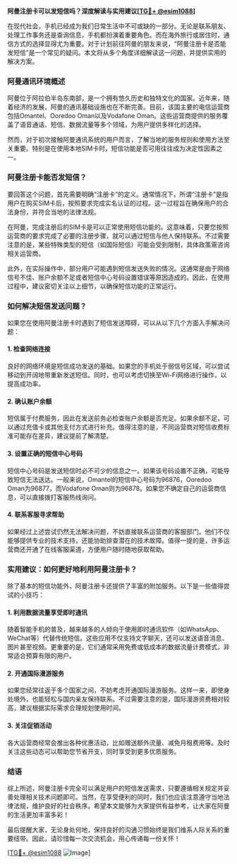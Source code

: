 **阿曼注册卡可以发短信吗？深度解读与实用建议[[TG💪+ @esim1088](https://t.me/s/esim1088)]**

在现代社会，手机已经成为我们日常生活中不可或缺的一部分。无论是联系朋友、处理工作事务还是查询信息，手机都扮演着重要角色。而在海外旅行或居住时，通信方式的选择显得尤为重要。对于计划前往阿曼的朋友来说，“阿曼注册卡是否能发短信”是一个常见的疑问。本文将从多个角度详细解读这一问题，并提供实用的解决方案。

### 阿曼通讯环境概述

阿曼位于阿拉伯半岛东南部，是一个拥有悠久历史和独特文化的国家。近年来，随着经济的发展，阿曼的通讯基础设施也在不断完善。目前，该国主要的电信运营商包括Omantel、Ooredoo Oman以及Vodafone Oman。这些运营商提供的服务覆盖了语音通话、短信、数据流量等多个领域，为用户提供多样化的选择。

然而，对于初次接触阿曼通讯系统的用户而言，了解当地的服务规则和使用方法至关重要。特别是在使用本地SIM卡时，短信功能是否可用往往成为决定性因素之一。

### 阿曼注册卡能否发短信？

要回答这个问题，首先需要明确“注册卡”的定义。通常情况下，所谓“注册卡”是指用户在购买SIM卡后，按照要求完成实名认证的过程。这一过程旨在确保用户的合法身份，并符合当地的法律法规。

在阿曼，完成注册后的SIM卡是可以正常使用短信功能的。这意味着，只要您按照运营商的要求完成了必要的注册步骤，就可以通过短信与他人保持联系。不过需要注意的是，某些特殊类型的短信（如国际短信）可能会受到限制，具体政策需咨询相关运营商。

此外，在实际操作中，部分用户可能遇到短信发送失败的情况。这通常是由于网络信号不佳、账户余额不足或者短信中心号码设置错误等原因造成的。因此，在使用过程中，建议密切关注以上细节，以确保短信功能的正常运行。

### 如何解决短信发送问题？

如果您在使用阿曼注册卡时遇到了短信发送障碍，可以从以下几个方面入手解决问题：

#### 1. 检查网络连接
良好的网络环境是短信成功发送的基础。如果您的手机处于弱信号区域，可以尝试移动到开阔地带重新发送短信。同时，也可以考虑切换至Wi-Fi网络进行操作，以提高成功率。

#### 2. 确认账户余额
短信属于付费服务，因此在发送前务必检查账户余额是否充足。如果余额不足，可以通过充值卡或其他支付方式进行补充。值得注意的是，不同运营商对短信收费标准可能存在差异，建议提前了解清楚。

#### 3. 设置正确的短信中心号码
短信中心号码是发送短信时必不可少的信息之一。如果该号码设置不正确，可能导致短信无法送达。一般来说，Omantel的短信中心号码为96876，Ooredoo Oman为96877，而Vodafone Oman则为96878。如果您不确定自己的运营商信息，可以直接拨打客服热线询问。

#### 4. 联系客服寻求帮助
如果经过上述尝试仍然无法解决问题，不妨直接联系运营商的客服部门。他们不仅能够提供专业的技术支持，还能协助排查潜在的技术故障。值得一提的是，许多运营商还开通了在线客服渠道，方便用户随时随地获取帮助。

### 实用建议：如何更好地利用阿曼注册卡？

除了基本的短信功能外，阿曼注册卡还提供了丰富的附加服务。以下是一些值得尝试的小技巧：

#### 1. 利用数据流量享受即时通讯
随着智能手机的普及，越来越多的人倾向于使用即时通讯软件（如WhatsApp、WeChat等）代替传统短信。这些应用不仅支持文字聊天，还可以发送语音消息、图片甚至视频。更重要的是，它们通常采用免费或低成本的数据流量计费模式，非常适合预算有限的用户。

#### 2. 开通国际漫游服务
如果您经常往返于多个国家之间，不妨考虑开通国际漫游服务。这样一来，即使身处境外，也能轻松与国内亲友保持联系。不过需要注意的是，国际漫游资费相对较高，建议根据实际需求合理规划使用时间。

#### 3. 关注促销活动
各大运营商经常会推出各种优惠活动，比如赠送额外流量、减免月租费用等。及时关注这些动态可以帮助您节省开支，同时享受到更多优质服务。

### 结语

综上所述，阿曼注册卡完全可以满足用户的短信发送需求，只要遵循相关规定并妥善处理相关技术问题即可。当然，在享受便利的同时，我们也应该注意遵守当地法律法规，维护良好的社会秩序。希望本文能够为大家提供有益参考，让大家在阿曼的生活更加丰富多彩！

最后提醒大家，无论身处何地，保持良好的沟通习惯始终是我们维系人际关系的重要纽带。因此，请珍惜每一次交流机会，用心传递每一份关怀！

[[TG💪+ @esim1088](https://t.me/s/esim1088) ![Image](https://i.postimg.cc/4NQfJmqS/Snipaste-2025-05-13-00-14-12.png)]